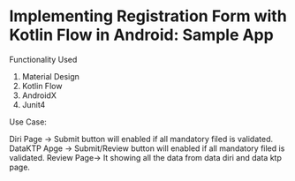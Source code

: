 # Implementing Registration Form with Kotlin Flow in Android: Sample App


Functionality Used

1. Material Design
2. Kotlin Flow
3. AndroidX
4. Junit4

Use Case:

Diri Page -> Submit button will enabled if all mandatory filed is validated.
DataKTP Apge -> Submit/Review button will enabled if all mandatory filed is validated.
Review Page-> It showing all the data from data diri and data ktp page.
